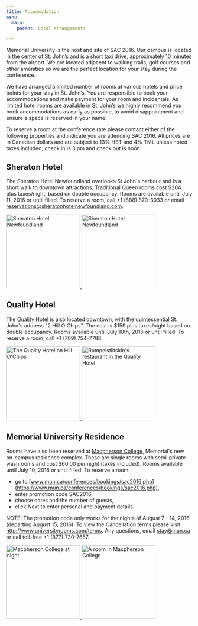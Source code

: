 ```yaml
---
title: Accommodation
menu:
  main:
    parent: Local arrangements

---
```


Memorial University is the host and site of SAC 2016. Our campus is located in
the center of St. John’s and is a short taxi drive, approximately 10 minutes
from the airport. We are located adjacent to walking trails, golf courses and
other amenities so we are the perfect location for your stay during the
conference.

We have arranged a limited number of rooms at various hotels and price points
for your stay in St. John’s. You are responsible to book your accommodations and
make payment for your room and incidentals. As limited hotel rooms are available
in St. John’s we highly recommend you book accommodations as early as possible,
to avoid disappointment and ensure a space is reserved in your name.

To reserve a room at the conference rate please contact either of the following
properties and indicate you are attending  SAC 2016.  All prices are in Canadian
dollars and are subject to 13% HST and 4% TML unless noted taxes included; check
in is 3 pm and check out is noon.



## Sheraton Hotel

The Sheraton Hotel Newfoundland overlooks St John's harbour and is a short walk
to downtown attractions.
Traditional Queen rooms cost $204 plus taxes/night, based on double occupancy.
Rooms are available until July 11, 2016 or until filled.
To reserve a room, call +1 (888) 870-3033 or email
[reservations@sheratonhotelnewfoundland.com](mailto:reservations@sheratonhotelnewfoundland.com).

<a href="http://r-ec.bstatic.com/images/hotel/max400/148/1480604.jpg">
<img src="http://r-ec.bstatic.com/images/hotel/max400/148/1480604.jpg"
 alt="Sheraton Hotel Newfoundland" width="200"/>
</a>
<a href="http://destinationstjohns.com/wp-content/uploads/2012/01/Sheraton.jpg">
<img src="http://destinationstjohns.com/wp-content/uploads/2012/01/Sheraton.jpg"
 alt="Sheraton Hotel Newfoundland" width="200"/>
</a>


## Quality Hotel

The
[Quality Hotel](http://www.stjohnsqualityhotel.com/) is also located downtown,
with the quintessential St. John's address "2 Hill O'Chips".
The cost is $159 plus taxes/night based on double occupancy.
Rooms available until July 10th, 2016 or until filled.
To reserve a room, call +1 (709) 754-7788.

<a href="https://www.choicehotels.com/media/eBrochure/ebrochure/CN/CN246/CN246A1.JPG">
  <img src="https://www.choicehotels.com/media/eBrochure/ebrochure/CN/CN246/CN246A1.JPG"
    alt="The Quality Hotel on Hill O'Chips" width="200"/>
</a>
<a href="http://i0.bookcdn.com/data/Photos/OriginalPhoto/51/5110/5110532/Courtyard-St-JohnS-Newfoundland-photos-Restaurant.JPEG">
  <img src="http://i0.bookcdn.com/data/Photos/OriginalPhoto/51/5110/5110532/Courtyard-St-JohnS-Newfoundland-photos-Restaurant.JPEG"
    alt="Rumpelstiltskin's restaurant in the Quality Hotel" width="200"/>
</a>


## Memorial University Residence

Rooms have also been reserved at
[Macpherson College](http://www.mun.ca/hfcs/housingservices/on_campus/new_res/),
Memorial's new on-campus residence complex.
These are single rooms with semi-private washrooms
and cost $60.00 per night (taxes included).
Rooms available until July 10, 2016 or until filled.
To reserve a room:

* go to [www.mun.ca/conferences/bookings/sac2016.php](https://www.mun.ca/conferences/bookings/sac2016.php),
* enter promotion code SAC2016,
* choose dates and the number of guests,
* click Next to enter personal and payment details.

NOTE: The promotion code only works for the nights of August 7 - 14, 2016
(departing August 15, 2016).
To view the Cancellation terms please visit
http://www.universityrooms.com/terms.
Any questions, email stay@mun.ca or call toll-free +1 (877) 730-7657.

<a href="http://www.mun.ca/hfcs/housingservices/on_campus/new_res/">
  <img src="http://www.mun.ca/hfcs/images/content/newresnight2.png" width="200"
    alt="Macpherson College at night"/>
</a>
<a href="http://www.mun.ca/conferences/bookings/sac2016.php">
  <img src="http://www.mun.ca/conferences/images/content/Guest_Accommodations/Macpherson_College_Bedroom.jpg" width="200"
    alt="A room in Macpherson College"/>
</a>
